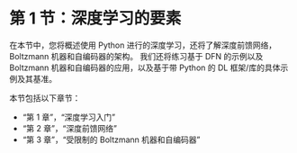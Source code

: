 # 第 1 节：深度学习的要素

在本节中，您将概述使用 Python 进行的深度学习，还将了解深度前馈网络，Boltzmann 机器和自编码器的架构。 我们还将练习基于 DFN 的示例以及 Boltzmann 机器和自编码器的应用，以及基于带 Python 的 DL 框架/库的具体示例及其基准。

本节包括以下章节：

*   “第 1 章”，“深度学习入门”
*   “第 2 章”，“深度前馈网络”
*   “第 3 章”，“受限制的 Boltzmann 机器和自编码器”
